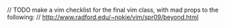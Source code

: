 // TODO make a vim checklist for the final vim class, with mad props to the following:
// http://www.radford.edu/~nokie/vim/spr09/beyond.html
